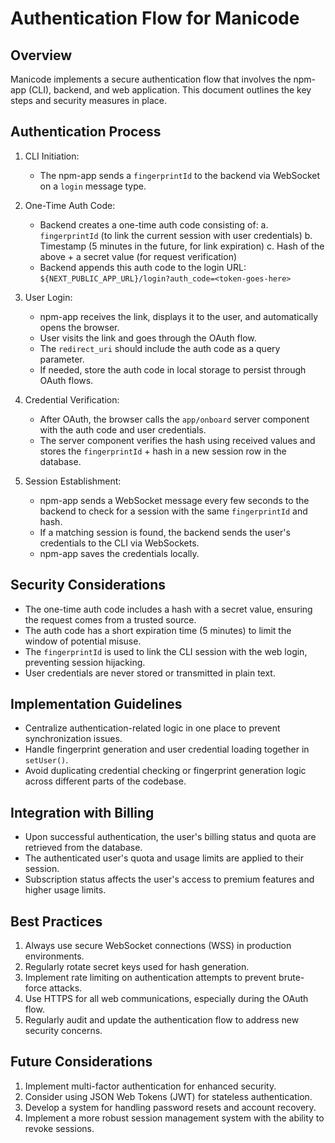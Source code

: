 # Authentication Flow for Manicode

## Overview

Manicode implements a secure authentication flow that involves the npm-app (CLI), backend, and web application. This document outlines the key steps and security measures in place.

## Authentication Process

1. CLI Initiation:

   - The npm-app sends a `fingerprintId` to the backend via WebSocket on a `login` message type.

2. One-Time Auth Code:

   - Backend creates a one-time auth code consisting of:
     a. `fingerprintId` (to link the current session with user credentials)
     b. Timestamp (5 minutes in the future, for link expiration)
     c. Hash of the above + a secret value (for request verification)
   - Backend appends this auth code to the login URL: `${NEXT_PUBLIC_APP_URL}/login?auth_code=<token-goes-here>`

3. User Login:

   - npm-app receives the link, displays it to the user, and automatically opens the browser.
   - User visits the link and goes through the OAuth flow.
   - The `redirect_uri` should include the auth code as a query parameter.
   - If needed, store the auth code in local storage to persist through OAuth flows.

4. Credential Verification:

   - After OAuth, the browser calls the `app/onboard` server component with the auth code and user credentials.
   - The server component verifies the hash using received values and stores the `fingerprintId` + hash in a new session row in the database.

5. Session Establishment:
   - npm-app sends a WebSocket message every few seconds to the backend to check for a session with the same `fingerprintId` and hash.
   - If a matching session is found, the backend sends the user's credentials to the CLI via WebSockets.
   - npm-app saves the credentials locally.

## Security Considerations

- The one-time auth code includes a hash with a secret value, ensuring the request comes from a trusted source.
- The auth code has a short expiration time (5 minutes) to limit the window of potential misuse.
- The `fingerprintId` is used to link the CLI session with the web login, preventing session hijacking.
- User credentials are never stored or transmitted in plain text.

## Implementation Guidelines

- Centralize authentication-related logic in one place to prevent synchronization issues.
- Handle fingerprint generation and user credential loading together in `setUser()`.
- Avoid duplicating credential checking or fingerprint generation logic across different parts of the codebase.

## Integration with Billing

- Upon successful authentication, the user's billing status and quota are retrieved from the database.
- The authenticated user's quota and usage limits are applied to their session.
- Subscription status affects the user's access to premium features and higher usage limits.

## Best Practices

1. Always use secure WebSocket connections (WSS) in production environments.
2. Regularly rotate secret keys used for hash generation.
3. Implement rate limiting on authentication attempts to prevent brute-force attacks.
4. Use HTTPS for all web communications, especially during the OAuth flow.
5. Regularly audit and update the authentication flow to address new security concerns.

## Future Considerations

1. Implement multi-factor authentication for enhanced security.
2. Consider using JSON Web Tokens (JWT) for stateless authentication.
3. Develop a system for handling password resets and account recovery.
4. Implement a more robust session management system with the ability to revoke sessions.
